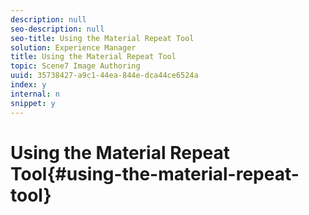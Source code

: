 ```yaml
---
description: null
seo-description: null
seo-title: Using the Material Repeat Tool
solution: Experience Manager
title: Using the Material Repeat Tool
topic: Scene7 Image Authoring
uuid: 35738427-a9c1-44ea-844e-dca44ce6524a
index: y
internal: n
snippet: y
---
```


# Using the Material Repeat Tool{#using-the-material-repeat-tool}

